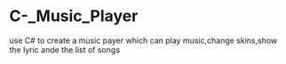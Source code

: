 # C-_Music_Player
use C# to create a music payer which can play music,change skins,show the lyric ande the list of songs
